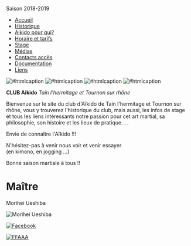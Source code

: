              

Saison 2018-2019

- [Accueil](index.html)
- [Historique](historique.html.md)
- [Aikido pour qui?](aikidopourqui.html)
- [Horaire et tarifs](horaire.html)
- [Stage](stages.html)
- [Médias](media.html)
- [Contacts accès](contact.html)
- [Documentation](Documentations.html)
- [Liens](liens.html.md)

![](HTML%20import/Attachments/aikido001.jpg "#htmlcaption") ![](HTML%20import/Attachments/aikido004.jpg "#htmlcaption") ![](HTML%20import/Attachments/aikido002.jpg "#htmlcaption") ![](HTML%20import/Attachments/aikido003.jpg "#htmlcaption")

**CLUB Aikido** _Tain l'hermitage et Tournon sur rhône_

Bienvenue sur le site du club d'Aïkido de Tain l'hermitage et Tournon sur rhône, vous y trouverez l'historique du club, mais aussi, les infos de stage et tous les liens intéressants notre passion pour cet art martial, sa philosophie, son histoire et les lieux de pratique. . .

Envie de connaître l'Aïkido !!!

N'hésitez-pas à venir nous voir et venir essayer  
(en kimono, en jogging ...)

Bonne saison martiale à tous !!

# Maître  
Morihei Ueshiba

![Morihei Ueshiba](HTML%20import/Attachments/ueshiba.jpg)

[![Facebook](images/icone_facebook.png)](https://www.facebook.com/aikido.taintournon)

[![FFAAA](images/ffaaa.png)](http://www.aikido.com.fr/)